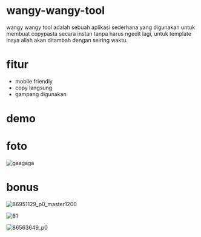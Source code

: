 # wangy-wangy-tool

wangy wangy tool adalah sebuah aplikasi sederhana yang digunakan untuk membuat copypasta secara instan tanpa harus ngedit lagi, untuk template insya allah akan ditambah dengan seiring waktu.

# fitur 

- mobile friendly
- copy langsung
- gampang digunakan

# demo


# foto

![gaagaga](https://user-images.githubusercontent.com/59074036/104463442-5f050100-55e4-11eb-92d5-8c822bade78e.JPG)

# bonus

![86951129_p0_master1200](https://user-images.githubusercontent.com/59074036/104463681-a8ede700-55e4-11eb-9a7c-98d5b9abc872.jpg)

![81](https://user-images.githubusercontent.com/59074036/104463702-af7c5e80-55e4-11eb-8a3b-aa687c9ef363.png)

![86563649_p0](https://user-images.githubusercontent.com/59074036/104464300-5b25ae80-55e5-11eb-9ba2-9321808ed6ad.jpg)
